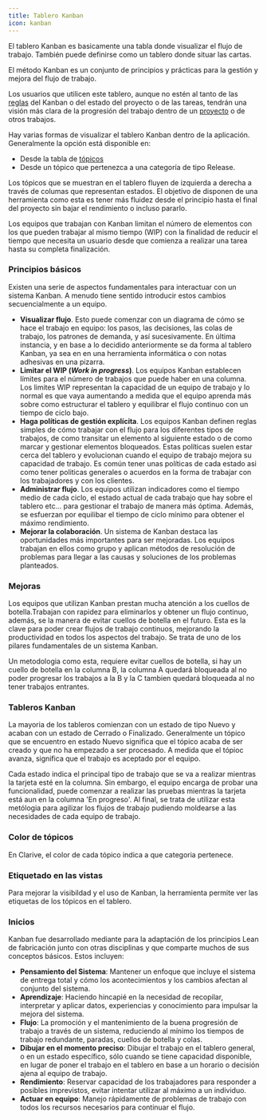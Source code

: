 ```yaml
---
title: Tablero Kanban
icon: kanban
---
```


El tablero Kanban es basicamente una tabla donde visualizar el flujo de trabajo.
También puede definirse como un tablero donde situar las cartas.

El método Kanban es un conjunto de principios y prácticas para la gestión y mejora del flujo de trabajo.

Los usuarios que utilicen este tablero, aunque no estén al tanto de las [reglas](concepts/rule) del Kanban o del estado del proyecto o de las tareas, tendrán una visión más clara de la progresión del trabajo dentro de un [proyecto](concepts/project) o de otros trabajos.

Hay varias formas de visualizar el tablero Kanban dentro de la aplicación. Generalmente la opción está disponible en:

- Desde la tabla de [tópicos](concepts/topic)
- Desde un tópico que pertenezca a una categoría de tipo Release.

Los tópicos que se muestran en el tablero fluyen de izquierda a derecha a través de columas que representan estados. 
El objetivo de disponen de una herramienta como esta es tener más fluidez desde el principio hasta el final del proyecto sin bajar el rendimiento o incluso pararlo.

Los equipos que trabajan con Kanban limitan el número de elementos con los que pueden trabajar al mismo tiempo (WIP) con la finalidad de reducir el tiempo que necesita un usuario desde que comienza a realizar una tarea hasta su completa finalización.


### Principios básicos

Existen una serie de aspectos fundamentales para interactuar con un sistema Kanban.
A menudo tiene sentido introducir estos cambios secuencialmente a un equipo.

- **Visualizar flujo**. Esto puede comenzar con un diagrama de cómo se hace el trabajo en equipo: los pasos, las decisiones, las colas de trabajo, los patrones de demanda, y así sucesivamente. En última instancia, y en base a lo decidido anteriormente se da forma al tablero Kanban, ya sea en en una herramienta informática o con notas adhesivas en una pizarra.
- **Limitar el WIP (*Work in progress*)**. Los equipos Kanban establecen límites para el número de trabajos que puede haber en una columna. Los limites WIP representan la capacidad de un equipo de trabajo y lo normal es que vaya aumentando a medida que el equipo aprenda más sobre como estructurar el tablero y equilibrar el flujo continuo con un tiempo de ciclo bajo.
- **Haga políticas de gestión explícita**. Los equipos Kanban definen reglas simples de cómo trabajar con el flujo para los diferentes tipos de trabajos, de como transitar un elemento al siguiente estado o de como marcar y gestionar elementos bloqueados. Estas políticas suelen estar cerca del tablero y evolucionan cuando el equipo de trabajo mejora su capacidad de trabajo. Es común tener unas políticas de cada estado asi como tener politicas generales o acuerdos en la forma de trabajar con los trabajadores y con los clientes.
- **Administrar flujo**. Los equipos utilizan indicadores como el tiempo medio de cada ciclo, el estado actual de cada trabajo que hay sobre el tablero etc... para gestionar el trabajo de manera más óptima. Además, se esfuerzan por equilibar el tiempo de ciclo mínimo para obtener el máximo rendimiento.
- **Mejorar la colaboración**. Un sistema de Kanban destaca las oportunidades más importantes para ser mejoradas. Los equipos trabajan
en ellos como grupo y aplican métodos de resolución de problemas para llegar a las causas y soluciones de los problemas planteados.


### Mejoras

Los equipos que utilizan Kanban prestan mucha atención a los cuellos de botella.Trabajan con rapidez para eliminarlos y obtener un flujo continuo, además, se la manera de evitar cuellos de botella en el futuro. Esta es la clave para poder crear flujos de trabajo continuos, mejorando la productividad en todos los aspectos del trabajo. Se trata de uno de los pilares fundamentales de un sistema Kanban.

Un metodologia como esta, requiere evitar cuellos de botella, si hay un cuello de botella en la columna B, la columna A quedará bloqueada al no poder progresar los trabajos a la B y la C tambien quedará bloqueada al no tener trabajos entrantes.

### Tableros Kanban

La mayoria de los tableros comienzan con un estado de tipo Nuevo y acaban con un estado de Cerrado o Finalizado. Generalmente un tópico que se encuentro en estado Nuevo significa que el tópico acaba de ser creado y que no ha empezado a ser procesado. A medida que el tópioc avanza, significa que el trabajo es aceptado por el equipo.

Cada estado indica el principal tipo de trabajo que se va a realizar mientras la tarjeta esté en la columna. Sin embargo, el equipo encarga de probar una funcionalidad, puede comenzar a realizar las pruebas mientras la tarjeta está aun en la columna 'En progreso'. Al final, se trata de utilizar esta metólogia para agilizar los flujos de trabajo pudiendo moldearse a las necesidades de cada equipo de trabajo.

### Color de tópicos

En Clarive, el color de cada tópico indica a que categoria pertenece.

### Etiquetado en las vistas

Para mejorar la visibildad y el uso de Kanban, la herramienta permite ver las etiquetas de los tópicos en el tablero.

### Inicios

Kanban fue desarrollado mediante para la adaptación de los principios Lean de fabricación junto con otras
disciplinas y que comparte muchos de sus conceptos básicos. Estos incluyen:
- **Pensamiento del Sistema**: Mantener un enfoque que incluye el sistema de entrega total y cómo los acontecimientos y los cambios afectan al conjunto del sistema.
- **Aprendizaje**: Haciendo hincapié en la necesidad de recopilar, interpretar y aplicar datos, experiencias y conocimiento para impulsar la mejora del sistema.
- **Flujo**: La promoción y el mantenimiento de la buena progresión de trabajo a través de un sistema, reduciendo al mínimo los tiempos de trabajo redundante, paradas, cuellos de botella y colas.
- **Dibujar en el momento preciso**: Dibujar el trabajo en el tablero general, o en un estado específico, sólo cuando se tiene capacidad disponible, en lugar de poner el trabajo en el tablero en base a un horario o decisión ajena al equipo de trabajo.
- **Rendimiento**: Reservar capacidad de los trabajadores para responder a posibles imprevistos, evitar intentar utilizar al máximo a un individuo.
- **Actuar en equipo**: Manejo rápidamente de problemas de trabajo con todos los recursos necesarios para continuar el flujo.
